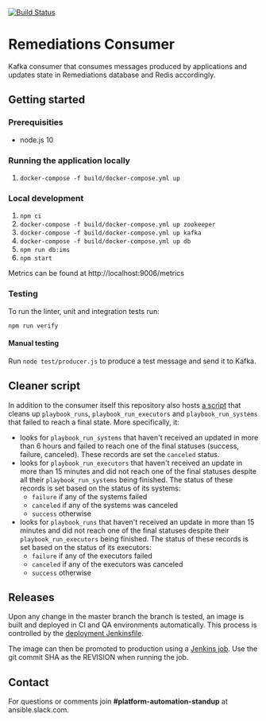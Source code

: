 [![Build Status](https://jenkins-jenkins.5a9f.insights-dev.openshiftapps.com/buildStatus/icon?job=insights-remediations/remediations-consumer-ci)](https://jenkins-jenkins.5a9f.insights-dev.openshiftapps.com/job/insights-remediations/job/remediations-consumer-ci/)


# Remediations Consumer

Kafka consumer that consumes messages produced by applications and updates state in Remediations database and Redis accordingly.

## Getting started

### Prerequisities

* node.js 10

### Running the application locally

1. ```docker-compose -f build/docker-compose.yml up```

### Local development

1. ```npm ci```
1. ```docker-compose -f build/docker-compose.yml up zookeeper```
1. ```docker-compose -f build/docker-compose.yml up kafka```
1. ```docker-compose -f build/docker-compose.yml up db```
1. ```npm run db:ims```
1. ```npm start```

Metrics can be found at http://localhost:9006/metrics

### Testing

To run the linter, unit and integration tests run:
```
npm run verify
```

#### Manual testing

Run `node test/producer.js` to produce a test message and send it to Kafka.

## Cleaner script

In addition to the consumer itself this repository also hosts [a script](./src/cleaner/run.ts) that cleans up `playbook_runs`, `playbook_run_executors` and `playbook_run_systems` that failed to reach a final state. More specifically, it:
* looks for `playbook_run_systems` that haven't received an updated in more than 6 hours and failed to reach one of the final statuses (success, failure, canceled). These records are set the `canceled` status.
* looks for `playbook_run_executors` that haven't received an update in more than 15 minutes and did not reach one of the final statuses despite all their `playbook_run_systems` being finished. The status of these records is set based on the status of its systems:
  * `failure` if any of the systems failed
  * `canceled` if any of the systems was canceled
  * `success` otherwise
* looks for `playbook_runs` that haven't received an update in more than 15 minutes and did not reach one of the final statuses despite their `playbook_run_executors` being finished. The status of these records is set based on the status of its executors:
  * `failure` if any of the executors failed
  * `canceled` if any of the executors was canceled
  * `success` otherwise

## Releases

Upon any change in the master branch the branch is tested, an image is built and deployed in CI and QA environments automatically.
This process is controlled by the [deployment Jenkinsfile](./deployment/Jenkinsfile).

The image can then be promoted to production using a [Jenkins job](https://jenkins-insights-jenkins.1b13.insights.openshiftapps.com/job/remediations/job/remediations-consumer-release/). Use the git commit SHA as the REVISION when running the job.

## Contact
For questions or comments join **#platform-automation-standup** at ansible.slack.com.
